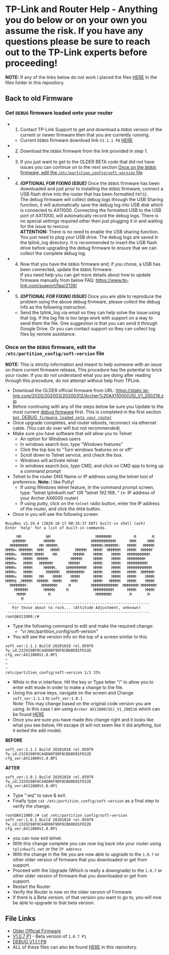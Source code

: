 # TP-Link and Router Help - Anything you do below or on your own you assume the risk. If you have any questions please be sure to reach out to the TP-Link experts before proceeding!

**NOTE:** If any of the links below do not work I placed the files [HERE](https://github.com/samadril/tech-help/tree/main/tplink/files) In the files folder in this repository.

## Back to old Firmware

### Get `DEBUG` firmware loaded onto your router
- 1. Contact TP-Link Support to get and download a `DEBUG` version of the current or newer firmware then that you are currently running.
  - Current `DEBUG` firmware download link `V1.1.1 P8`  [HERE](https://static.tp-link.com/2020/202010/20201019/ax11000v1-up-ver1-1-1-P8[20201018-rel85979]_beta_2020-10-19_12.57.49.zip)
- 2. Download the `DEBUG` firmware from the link provided in step 1.
- 3. If you just want to get to the OLDER BETA code that did not have issues you can continue on to the next section [Once on the `DEBUG` firmware, edit the `/etc/partition_config/soft-version` file](#once-on-the-debug-firmware-edit-the-etcpartition_configsoft-version-file)
- 4. ***(OPTIONAL FOR FIXING ISSUE)*** Once the `DEBUG` firmware has been downloaded and just prior to installing the `DEBUG` firmware, connect a USB flash drive into the router that has been formatted `FAT32`. <BR> The debug firmware will collect debug logs through the USB Sharing function, it will automatically save the debug log into USB disk which is connected to AX11000. Connecting  the formatted USB to the USB port of AX11000, will automatically record the debug logs. There is no special settings required other then just plugging it in and waiting for the issue to reoccur.<BR>**ATTENTION:** There is no need to enable the USB sharing function. You just need to plug your USB drive. The debug logs are saved in the tplink_log directory. It is recommended to insert the USB flash drive before upgrading the debug firmware to ensure that we can collect the complete debug log.
- 4. Now that you have the `DEBUG` firmware and; if you chose, a USB has been connected, update the `DEBUG` firmware. <BR> If you need help you can get more details about how to update firmware manually from below FAQ:
https://www.tp-link.com/support/faq/2139/
- 5. ***(OPTIONAL FOR FIXING ISSUE)*** Once you are able to reproduce the problem using the above debug firmware, please collect the debug info as the following instruction.
  - Send the tplink_log via email so they can help solve the issue using that log. If the log file is too large work with support on a way to send them the file. One suggestion is that you can send it through Google Drive. Or you can contact support so they can collect log files by remote assistance.

### Once on the `DEBUG` firmware, edit the `/etc/partition_config/soft-version` file
**NOTE:** This is strictly information and meant to help someone with an issue on there current firmware release, This procedure has the potential to brick your router. If you do not understand what you are doing after reading through this procedure, do not attempt without help from TPLink.

- Download the OLDER official firmware from URL:  https://static.tp-link.com/2020/202003/20200312/Archer%20AX11000(US)_V1_200216.zip
- Before continuing with any of the steps below be sure you Update to the most current [debug firmware](https://static.tp-link.com/2020/202010/20201019/ax11000v1-up-ver1-1-1-P8[20201018-rel85979]_beta_2020-10-19_12.57.49.zip) first. This is completed in the first section [`Get `DEBUG` firmware loaded onto your router`](#get-debug-firmware-loaded-onto-your-router)
- Once upgrade completes, and router reboots, reconnect via ethernet cable. (You can do over wifi but not recommended)
- Make sure you have software that will allow you to Telnet
  - An option for Windows users
  - In windows search box, type "Windows features"
  - Click the top box to "Turn windows features on or off"
  - Scroll down to Telnet service, and check the box.
  - Windows will activate telnet
  - In windows search box, type CMD, and click on CMD app to bring up a command prompt
- Telnet to the router DNS Name or IP address using the telnet tool of preference. **Note:** I like Putty!
  - If using Windows telnet feature, In the command prompt screen, type: "telnet tplinkwifi.net" OR "telnet 192.168.*.*" (<- IP address of your Archer AX6000 router)
  - If using putty, click on the `telnet` radio button, enter the IP address of the router, and click the `OPEN` button.
- Once in you will see the following screen

```
BusyBox v1.19.4 (2020-10-17 00:35:37 EDT) built-in shell (ash)
Enter 'help' for a list of built-in commands.

     MM           NM                    MMMMMMM          M       M
   $MMMMM        MMMMM                MMMMMMMMMMM      MMM     MMM
  MMMMMMMM     MM MMMMM.              MMMMM:MMMMMM:   MMMM   MMMMM
MMMM= MMMMMM  MMM   MMMM       MMMMM   MMMM  MMMMMM   MMMM  MMMMM'
MMMM=  MMMMM MMMM    MM       MMMMM    MMMM    MMMM   MMMMNMMMMM
MMMM=   MMMM  MMMMM          MMMMM     MMMM    MMMM   MMMMMMMM
MMMM=   MMMM   MMMMMM       MMMMM      MMMM    MMMM   MMMMMMMMM
MMMM=   MMMM     MMMMM,    NMMMMMMMM   MMMM    MMMM   MMMMMMMMMMM
MMMM=   MMMM      MMMMMM   MMMMMMMM    MMMM    MMMM   MMMM  MMMMMM
MMMM=   MMMM   MM    MMMM    MMMM      MMMM    MMMM   MMMM    MMMM
MMMM$ ,MMMMM  MMMMM  MMMM    MMM       MMMM   MMMMM   MMMM    MMMM
  MMMMMMM:      MMMMMMM     M         MMMMMMMMMMMM  MMMMMMM MMMMMMM
    MMMMMM       MMMMN     M           MMMMMMMMM      MMMM    MMMM
     MMMM          M                    MMMMMMM        M       M
       M
 ---------------------------------------------------------------
   For those about to rock... (Attitude Adjustment, unknown)
 ---------------------------------------------------------------
root@AX11000:/#

```

- Type the following command to edit and make the required change:
  - "vi /etc/partition_config/soft-version"
- You will see the version info on the top of a screen similar to this.

```
soft_ver:1.1.1 Build 20201018 rel.85979
fw_id:2329298F0C44D86F9DF8CB60E01FD32D
cfg_ver:AX11000V1.0.0P1
~
~
~
/etc/partition_config/soft-version 1/3 33%
```

- While in the vi interface. Hit the <insert> key or Type letter "i" to allow you to enter edit mode
in order to make a change to the file.
- Using the arrow keys, navigate on the screen and Change `soft_ver:1.1.1` to `soft_ver:1.0.1`<BR>Note: This may change based on the original code version you are using. In this case I am using `Archer AX11000(US)_V1_200216` which can be found [HERE](https://static.tp-link.com/2020/202003/20200312/Archer%20AX11000(US)_V1_200216.zip)
- Once you are sure you have made this change right and it looks like what you see below, Hit escape (it will not seem like it did anything, but it exited the edit mode).<BR>

**BEFORE**<BR>
```
soft_ver:1.1.1 Build 20201018 rel.85979
fw_id:2329298F0C44D86F9DF8CB60E01FD32D
cfg_ver:AX11000V1.0.0P1
```

**AFTER**<BR>
```
soft_ver:1.0.1 Build 20201018 rel.85979
fw_id:2329298F0C44D86F9DF8CB60E01FD32D
cfg_ver:AX11000V1.0.0P1
```

- Type ":wq" to save & exit.  
- Finally type `cat /etc/partition_config/soft-version` as a final step to verify the change.
```
root@AX11000:/# cat /etc/partition_config/soft-version
soft_ver:1.0.1 Build 20201018 rel.85979
fw_id:2329298F0C44D86F9DF8CB60E01FD32D
cfg_ver:AX11000V1.0.0P1
```

- you can now exit telnet.
- With this change complete you can now log back into your router using `tplinkwifi.net` or the `IP address`
- With the change in the file you are now able to upgrade to the `1.0.7` or other older version of firmware that you downloaded or get from support.
- Proceed with the Upgrade (Which is really a downgrade) to the `1.0.7` or other older version of firmware that you downloaded or get from support.
- Restart the Router
- Verify the Router is now on the older version of Firmware
- If there is a Beta version, of that version you want to go to, you will now be able to upgrade to that beta version.

## File Links

- [Older Official Firmware](https://static.tp-link.com/2020/202003/20200312/Archer%20AX11000(US)_V1_200216.zip)
- [V1.0.7 P1](https://static.tp-link.com/2020/202003/20200317/ax11000v1-up-ver1-0-7-P1[20200311-rel7814]_sign_2020-03-11_14.42.54.zip) - Beta version of `1.0.7 P1`
- [DEBUG V1.1.1 P8](https://static.tp-link.com/2020/202010/20201019/ax11000v1-up-ver1-1-1-P8[20201018-rel85979]_beta_2020-10-19_12.57.49.zip)
- ALL of these files can also be found [HERE](https://github.com/samadril/tech-help/tree/main/tplink/files) in this repository.
